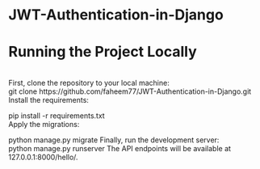 # JWT-Authentication-in-Django
<h1> Running the Project Locally </h1> <br>
First, clone the repository to your local machine:
<br>
git clone https://github.com/faheem77/JWT-Authentication-in-Django.git <br>
Install the requirements: <br>

pip install -r requirements.txt <br>
Apply the migrations: 

python manage.py migrate
Finally, run the development server:
<br>
python manage.py runserver
The API endpoints will be available at 127.0.0.1:8000/hello/. 
